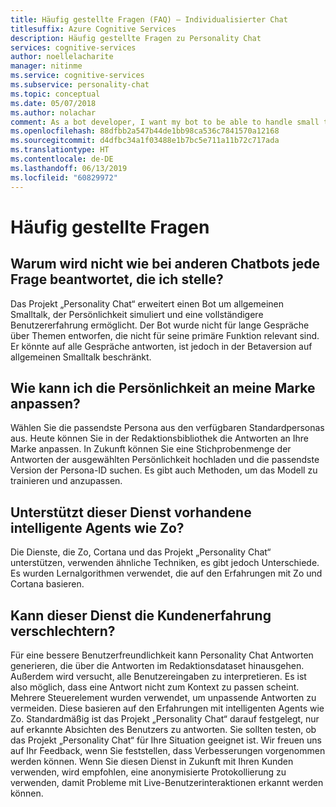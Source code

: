 ```yaml
---
title: Häufig gestellte Fragen (FAQ) – Individualisierter Chat
titlesuffix: Azure Cognitive Services
description: Häufig gestellte Fragen zu Personality Chat
services: cognitive-services
author: noellelacharite
manager: nitinme
ms.service: cognitive-services
ms.subservice: personality-chat
ms.topic: conceptual
ms.date: 05/07/2018
ms.author: nolachar
comment: As a bot developer, I want my bot to be able to handle small talk in a consistent tone so that my bot appears more complete and conversational.
ms.openlocfilehash: 88dfbb2a547b44de1bb98ca536c7841570a12168
ms.sourcegitcommit: d4dfbc34a1f03488e1b7bc5e711a11b72c717ada
ms.translationtype: HT
ms.contentlocale: de-DE
ms.lasthandoff: 06/13/2019
ms.locfileid: "60829972"
---
```

# <a name="frequently-asked-questions"></a>Häufig gestellte Fragen

## <a name="why-doesnt-this-answer-every-question-i-ask-it-like-other-chat-bots"></a>Warum wird nicht wie bei anderen Chatbots jede Frage beantwortet, die ich stelle?

Das Projekt „Personality Chat“ erweitert einen Bot um allgemeinen Smalltalk, der Persönlichkeit simuliert und eine vollständigere Benutzererfahrung ermöglicht. Der Bot wurde nicht für lange Gespräche über Themen entworfen, die nicht für seine primäre Funktion relevant sind. Er könnte auf alle Gespräche antworten, ist jedoch in der Betaversion auf allgemeinen Smalltalk beschränkt.

## <a name="how-can-i-customize-the-personality-to-suit-my-brand"></a>Wie kann ich die Persönlichkeit an meine Marke anpassen?

Wählen Sie die passendste Persona aus den verfügbaren Standardpersonas aus. Heute können Sie in der Redaktionsbibliothek die Antworten an Ihre Marke anpassen. In Zukunft können Sie eine Stichprobenmenge der Antworten der ausgewählten Persönlichkeit hochladen und die passendste Version der Persona-ID suchen. Es gibt auch Methoden, um das Modell zu trainieren und anzupassen.

## <a name="is-this-service-powering-existing-intelligent-agents-such-aszo"></a>Unterstützt dieser Dienst vorhandene intelligente Agents wie Zo?

Die Dienste, die Zo, Cortana und das Projekt „Personality Chat“ unterstützen, verwenden ähnliche Techniken, es gibt jedoch Unterschiede. Es wurden Lernalgorithmen verwendet, die auf den Erfahrungen mit Zo und Cortana basieren.

## <a name="can-this-service-lead-to-bad-customer-experiences"></a>Kann dieser Dienst die Kundenerfahrung verschlechtern?

Für eine bessere Benutzerfreundlichkeit kann Personality Chat Antworten generieren, die über die Antworten im Redaktionsdataset hinausgehen. Außerdem wird versucht, alle Benutzereingaben zu interpretieren. Es ist also möglich, dass eine Antwort nicht zum Kontext zu passen scheint. Mehrere Steuerelement wurden verwendet, um unpassende Antworten zu vermeiden. Diese basieren auf den Erfahrungen mit intelligenten Agents wie Zo. Standardmäßig ist das Projekt „Personality Chat“ darauf festgelegt, nur auf erkannte Absichten des Benutzers zu antworten. Sie sollten testen, ob das Projekt „Personality Chat“ für Ihre Situation geeignet ist. Wir freuen uns auf Ihr Feedback, wenn Sie feststellen, dass Verbesserungen vorgenommen werden können. Wenn Sie diesen Dienst in Zukunft mit Ihren Kunden verwenden, wird empfohlen, eine anonymisierte Protokollierung zu verwenden, damit Probleme mit Live-Benutzerinteraktionen erkannt werden können.
